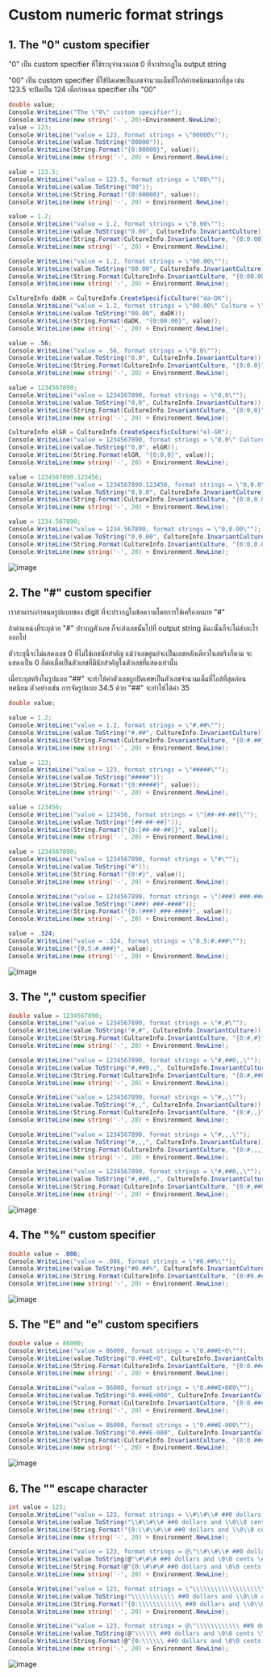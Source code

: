 # Custom numeric format strings

## 1. The "0" custom specifier

"0" เป็น custom specifier ที่ใช้ระบุจำนวนเลข 0 ที่จะปรากฏใน output string 

"00" เป็น custom specifier ที่ใช้ปัดเศษเป็นเลขจำนวนเต็มที่ใกล้ค่าทศนิยมมากที่สุด เช่น 123.5 จะปัดเป็น 124 เมื่อกำหนด specifier เป็น "00" 


```cs
double value;
Console.WriteLine("The \"0\" custom specifier");
Console.WriteLine(new string('-', 20)+Environment.NewLine);
value = 123;
Console.WriteLine("value = 123, format strings = \"00000\"");
Console.WriteLine(value.ToString("00000"));
Console.WriteLine(String.Format("{0:00000}", value));
Console.WriteLine(new string('-', 20) + Environment.NewLine);

value = 123.5;
Console.WriteLine("value = 123.5, format strings = \"00\"");
Console.WriteLine(value.ToString("00"));
Console.WriteLine(String.Format("{0:00000}", value));
Console.WriteLine(new string('-', 20) + Environment.NewLine);

value = 1.2;
Console.WriteLine("value = 1.2, format strings = \"0.00\"");
Console.WriteLine(value.ToString("0.00", CultureInfo.InvariantCulture));
Console.WriteLine(String.Format(CultureInfo.InvariantCulture, "{0:0.00}", value));
Console.WriteLine(new string('-', 20) + Environment.NewLine);

Console.WriteLine("value = 1.2, format strings = \"00.00\"");
Console.WriteLine(value.ToString("00.00", CultureInfo.InvariantCulture));
Console.WriteLine(String.Format(CultureInfo.InvariantCulture, "{0:00.00}", value));
Console.WriteLine(new string('-', 20) + Environment.NewLine);

CultureInfo daDK = CultureInfo.CreateSpecificCulture("da-DK");
Console.WriteLine("value = 1.2, format strings = \"00.00\" Culture = \"da-DK\"");
Console.WriteLine(value.ToString("00.00", daDK));
Console.WriteLine(String.Format(daDK, "{0:00.00}", value));
Console.WriteLine(new string('-', 20) + Environment.NewLine);

value = .56;
Console.WriteLine("value = .56, format strings = \"0.0\"");
Console.WriteLine(value.ToString("0.0", CultureInfo.InvariantCulture));
Console.WriteLine(String.Format(CultureInfo.InvariantCulture, "{0:0.0}", value));
Console.WriteLine(new string('-', 20) + Environment.NewLine);

value = 1234567890;
Console.WriteLine("value = 1234567890, format strings = \"0,0\"");
Console.WriteLine(value.ToString("0,0", CultureInfo.InvariantCulture));
Console.WriteLine(String.Format(CultureInfo.InvariantCulture, "{0:0,0}", value));
Console.WriteLine(new string('-', 20) + Environment.NewLine);

CultureInfo elGR = CultureInfo.CreateSpecificCulture("el-GR");
Console.WriteLine("value = 1234567890, format strings = \"0,0\" Culture= \"el-GR\"");
Console.WriteLine(value.ToString("0,0", elGR));
Console.WriteLine(String.Format(elGR, "{0:0,0}", value));
Console.WriteLine(new string('-', 20) + Environment.NewLine);

value = 1234567890.123456;
Console.WriteLine("value = 1234567890.123456, format strings = \"0,0.0\"");
Console.WriteLine(value.ToString("0,0.0", CultureInfo.InvariantCulture));
Console.WriteLine(String.Format(CultureInfo.InvariantCulture, "{0:0,0.0}", value));
Console.WriteLine(new string('-', 20) + Environment.NewLine);

value = 1234.567890;
Console.WriteLine("value = 1234.567890, format strings = \"0,0.00\"");
Console.WriteLine(value.ToString("0,0.00", CultureInfo.InvariantCulture));
Console.WriteLine(String.Format(CultureInfo.InvariantCulture, "{0:0,0.00}", value));
Console.WriteLine(new string('-', 20) + Environment.NewLine);

 ```

![image](https://github.com/CHAIYAPRUK/Week-07/assets/115066395/f9462736-5be5-4da6-8dbd-46239cbad2d3)


## 2. The "#" custom specifier

เราสามารถกำหนดรูปแบบของ digit ที่จะปรากฏในข้อความโดยการใช้เครื่องหมาย "#"

ถ้าตำแหน่งที่ระบุด้วย "#" ปรากฏตัวเลข ก็จะส่งเลขนั้นไปที่ output string มิฉะนั้นก็จะไม่ส่งอะไรออกไป

ตัวระบุนี้จะไม่แสดงเลข 0 ที่ไม่ใช่เลขนัยสำคัญ แม้ว่าเลขศูนย์จะเป็นเลขหลักเดียวในสตริงก็ตาม จะแสดงเป็น 0 ก็ต่อเมื่อเป็นตัวเลขที่มีนัยสำคัญในตัวเลขที่แสดงเท่านั้น

เมื่อระบุสตริงในรูปแบบ "##" จะทำให้ค่าตัวเลขถูกปัดเศษเป็นตัวเลขจำนวนเต็มที่ใกล้ที่สุดก่อนทศนิยม  ตัวอย่างเช่น การจัดรูปแบบ 34.5 ด้วย "##" จะทำให้ได้ค่า 35

```cs
double value;

value = 1.2;
Console.WriteLine("value = 1.2, format strings = \"#.##\"");
Console.WriteLine(value.ToString("#.##", CultureInfo.InvariantCulture));
Console.WriteLine(String.Format(CultureInfo.InvariantCulture, "{0:#.##}", value));
Console.WriteLine(new string('-', 20) + Environment.NewLine);

value = 123;
Console.WriteLine("value = 123, format strings = \"#####\"");
Console.WriteLine(value.ToString("#####"));
Console.WriteLine(String.Format("{0:#####}", value));
Console.WriteLine(new string('-', 20) + Environment.NewLine);

value = 123456;
Console.WriteLine("value = 123456, format strings = \"[##-##-##]\"");
Console.WriteLine(value.ToString("[##-##-##]"));
Console.WriteLine(String.Format("{0:[##-##-##]}", value));
Console.WriteLine(new string('-', 20) + Environment.NewLine);

value = 1234567890;
Console.WriteLine("value = 1234567890, format strings = \"#\"");
Console.WriteLine(value.ToString("#"));
Console.WriteLine(String.Format("{0:#}", value));
Console.WriteLine(new string('-', 20) + Environment.NewLine);

Console.WriteLine("value = 1234567890, format strings = \"(###) ###-####\"");
Console.WriteLine(value.ToString("(###) ###-####"));
Console.WriteLine(String.Format("{0:(###) ###-####}", value));
Console.WriteLine(new string('-', 20) + Environment.NewLine);

value = .324;
Console.WriteLine("value = .324, format strings = \"0,5:#.###\"");
Console.WriteLine("{0,5:#.###}", value);
Console.WriteLine(new string('-', 20) + Environment.NewLine);

```

![image](https://github.com/CHAIYAPRUK/Week-07/assets/115066395/0a99e9a7-df2f-46d3-961d-18245a229ac9)

## 3. The "," custom specifier

```cs
double value = 1234567890;
Console.WriteLine("value = 1234567890, format strings = \"#,#\"");
Console.WriteLine(value.ToString("#,#", CultureInfo.InvariantCulture));
Console.WriteLine(String.Format(CultureInfo.InvariantCulture, "{0:#,#}", value));
Console.WriteLine(new string('-', 20) + Environment.NewLine);

Console.WriteLine("value = 1234567890, format strings = \"#,##0,,\"");
Console.WriteLine(value.ToString("#,##0,,", CultureInfo.InvariantCulture));
Console.WriteLine(String.Format(CultureInfo.InvariantCulture, "{0:#,##0,,}", value));
Console.WriteLine(new string('-', 20) + Environment.NewLine);

Console.WriteLine("value = 1234567890, format strings = \"#,,\"");
Console.WriteLine(value.ToString("#,,", CultureInfo.InvariantCulture));
Console.WriteLine(String.Format(CultureInfo.InvariantCulture, "{0:#,,}", value));
Console.WriteLine(new string('-', 20) + Environment.NewLine);

Console.WriteLine("value = 1234567890, format strings = \"#,,,\"");
Console.WriteLine(value.ToString("#,,,", CultureInfo.InvariantCulture));
Console.WriteLine(String.Format(CultureInfo.InvariantCulture, "{0:#,,,}", value));
Console.WriteLine(new string('-', 20) + Environment.NewLine);

Console.WriteLine("value = 1234567890, format strings = \"#,##0,,\"");
Console.WriteLine(value.ToString("#,##0,,", CultureInfo.InvariantCulture));
Console.WriteLine(String.Format(CultureInfo.InvariantCulture, "{0:#,##0,,}", value));
Console.WriteLine(new string('-', 20) + Environment.NewLine);
```

![image](https://github.com/CHAIYAPRUK/Week-07/assets/115066395/923dc2d6-4244-4dc6-b821-40c5439e35fb)


## 4. The "%" custom specifier

```cs
double value = .086;
Console.WriteLine("value = .086, format strings = \"#0.##%\"");
Console.WriteLine(value.ToString("#0.##%", CultureInfo.InvariantCulture));
Console.WriteLine(String.Format(CultureInfo.InvariantCulture, "{0:#0.##%}", value));
Console.WriteLine(new string('-', 20) + Environment.NewLine);
```

![image](https://github.com/CHAIYAPRUK/Week-07/assets/115066395/d0c28bcb-1f05-431f-8783-8004d0b1918f)

## 5. The "E" and "e" custom specifiers

```cs
double value = 86000;
Console.WriteLine("value = 86000, format strings = \"0.###E+0\"");
Console.WriteLine(value.ToString("0.###E+0", CultureInfo.InvariantCulture));
Console.WriteLine(String.Format(CultureInfo.InvariantCulture, "{0:0.###E+0}", value));
Console.WriteLine(new string('-', 20) + Environment.NewLine);

Console.WriteLine("value = 86000, format strings = \"0.###E+000\"");
Console.WriteLine(value.ToString("0.###E+000", CultureInfo.InvariantCulture));
Console.WriteLine(String.Format(CultureInfo.InvariantCulture, "{0:0.###E+000}", value));
Console.WriteLine(new string('-', 20) + Environment.NewLine);

Console.WriteLine("value = 86000, format strings = \"0.###E-000\"");
Console.WriteLine(value.ToString("0.###E-000", CultureInfo.InvariantCulture));
Console.WriteLine(String.Format(CultureInfo.InvariantCulture, "{0:0.###E-000}", value));
Console.WriteLine(new string('-', 20) + Environment.NewLine);
```

![image](https://github.com/CHAIYAPRUK/Week-07/assets/115066395/9c6b4722-854c-499a-b109-90aa71777fe4)

## 6. The "\" escape character

```cs
int value = 123;
Console.WriteLine("value = 123, format strings = \\#\\#\\# ##0 dollars and \\0\\0 cents \\#\\#\\#");
Console.WriteLine(value.ToString("\\#\\#\\# ##0 dollars and \\0\\0 cents \\#\\#\\#"));
Console.WriteLine(String.Format("{0:\\#\\#\\# ##0 dollars and \\0\\0 cents \\#\\#\\#}", value));
Console.WriteLine(new string('-', 20) + Environment.NewLine);

Console.WriteLine("value = 123, format strings = @\"\\#\\#\\# ##0 dollars and \\0\\0 cents \\#\\#\\#\"");
Console.WriteLine(value.ToString(@"\#\#\# ##0 dollars and \0\0 cents \#\#\#"));
Console.WriteLine(String.Format(@"{0:\#\#\# ##0 dollars and \0\0 cents \#\#\#}", value));
Console.WriteLine(new string('-', 20) + Environment.NewLine);

Console.WriteLine("value = 123, format strings = \"\\\\\\\\\\\\\\\\\\\\\\\\ ##0 dollars and \\\\0\\\\0 cents \\\\\\\\\\\\\\\\\\\\\\\\\"");
Console.WriteLine(value.ToString("\\\\\\\\\\\\ ##0 dollars and \\0\\0 cents \\\\\\\\\\\\"));
Console.WriteLine(String.Format("{0:\\\\\\\\\\\\ ##0 dollars and \\0\\0 cents \\\\\\\\\\\\}", value));
Console.WriteLine(new string('-', 20) + Environment.NewLine);

Console.WriteLine("value = 123, format strings = @\"\\\\\\\\\\\\ ##0 dollars and \\0\\0 cents \\\\\\\\\\\\\"");
Console.WriteLine(value.ToString(@"\\\\\\ ##0 dollars and \0\0 cents \\\\\\"));
Console.WriteLine(String.Format(@"{0:\\\\\\ ##0 dollars and \0\0 cents \\\\\\}", value));
Console.WriteLine(new string('-', 20) + Environment.NewLine);
```

![image](https://github.com/CHAIYAPRUK/Week-07/assets/115066395/51e5d492-87c8-48b7-8ef5-fb38bf911070)
